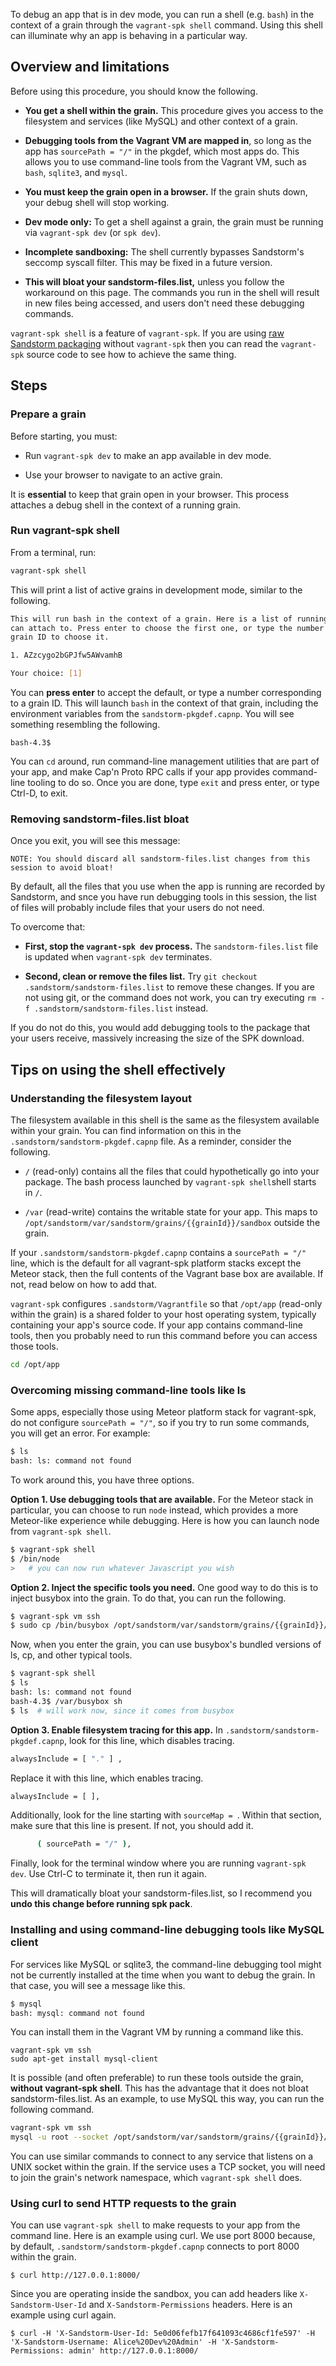 To debug an app that is in dev mode, you can run a shell (e.g. `bash`) in the context of a grain
through the `vagrant-spk shell` command. Using this shell can illuminate why an app is behaving in a
particular way.

## Overview and limitations

Before using this procedure, you should know the following.

- **You get a shell within the grain.** This procedure gives you access to the filesystem and
  services (like MySQL) and other context of a grain.

- **Debugging tools from the Vagrant VM are mapped in**, so long as the app has `sourcePath = "/"`
  in the pkgdef, which most apps do. This allows you to use command-line tools from the Vagrant VM,
  such as `bash`, `sqlite3`, and `mysql`.

- **You must keep the grain open in a browser.** If the grain shuts down, your debug shell will stop
  working.

- **Dev mode only:** To get a shell against a grain, the grain must be running via `vagrant-spk dev`
  (or `spk dev`).

- **Incomplete sandboxing:** The shell currently bypasses Sandstorm's seccomp syscall filter. This
  may be fixed in a future version.

- **This will bloat your sandstorm-files.list,** unless you follow the workaround on this page. The
  commands you run in the shell will result in new files being accessed, and users don't need these
  debugging commands.

`vagrant-spk shell` is a feature of `vagrant-spk`. If you are using [raw Sandstorm
packaging](../developing/raw-packaging-guide.md) without `vagrant-spk` then you can read the
`vagrant-spk` source code to see how to achieve the same thing.

## Steps

### Prepare a grain

Before starting, you must:

- Run `vagrant-spk dev` to make an app available in dev mode.

- Use your browser to navigate to an active grain.

It is **essential** to keep that grain open in your browser. This process attaches a debug shell in
the context of a running grain.

### Run vagrant-spk shell

From a terminal, run:

```bash
vagrant-spk shell
```

This will print a list of active grains in development mode, similar to the following.

```bash
This will run bash in the context of a grain. Here is a list of running grains you
can attach to. Press enter to choose the first one, or type the number next to the
grain ID to choose it.

1. AZzcygo2bGPJfw5AWvamhB

Your choice: [1]
```


You can **press enter** to accept the default, or type a number corresponding to a grain ID. This
will launch `bash` in the context of that grain, including the environment variables from the
`sandstorm-pkgdef.capnp`. You will see something resembling the following.

```
bash-4.3$
```

You can `cd` around, run command-line management utilities that are part of your app, and make Cap'n
Proto RPC calls if your app provides command-line tooling to do so. Once you are done, type `exit`
and press enter, or type Ctrl-D, to exit.

### Removing sandstorm-files.list bloat

Once you exit, you will see this message:

```
NOTE: You should discard all sandstorm-files.list changes from this session to avoid bloat!
```

By default, all the files that you use when the app is running are recorded by Sandstorm, and snce
you have run debugging tools in this session, the list of files will probably include files that
your users do not need.

To overcome that:

- **First, stop the `vagrant-spk dev` process.** The `sandstorm-files.list` file is updated when
  `vagrant-spk dev` terminates.

- **Second, clean or remove the files list.** Try `git checkout .sandstorm/sandstorm-files.list` to
  remove these changes. If you are not using git, or the command does not work, you can try
  executing `rm -f .sandstorm/sandstorm-files.list` instead.

If you do not do this, you would add debugging tools to the package that your users receive,
massively increasing the size of the SPK download.

## Tips on using the shell effectively

### Understanding the filesystem layout

The filesystem available in this shell is the same as the filesystem available within your grain.
You can find information on this in the `.sandstorm/sandstorm-pkgdef.capnp` file. As a reminder,
consider the following.

- `/` (read-only) contains all the files that could hypothetically go into your package. The bash process
  launched by `vagrant-spk shell`shell starts in `/`.

- `/var` (read-write) contains the writable state for your app. This maps to
  `/opt/sandstorm/var/sandstorm/grains/{{grainId}}/sandbox` outside the grain.

If your `.sandstorm/sandstorm-pkgdef.capnp` contains a `sourcePath = "/"` line, which is the default
for all vagrant-spk platform stacks except the Meteor stack, then the full contents of the Vagrant
base box are available. If not, read below on how to add that.

`vagrant-spk` configures `.sandstorm/Vagrantfile` so that `/opt/app` (read-only within the grain) is
a shared folder to your host operating system, typically containing your app's source code. If your
app contains command-line tools, then you probably need to run this command before you can access
those tools.

```bash
cd /opt/app
```

### Overcoming missing command-line tools like ls

Some apps, especially those using Meteor platform stack for vagrant-spk, do not configure `sourcePath = "/"`,
so if you try to run some commands, you will get an error. For example:

```bash
$ ls
bash: ls: command not found
```

To work around this, you have three options.

**Option 1. Use debugging tools that are available.** For the Meteor stack in particular, you can
choose to run `node` instead, which provides a more Meteor-like experience while debugging. Here is
how you can launch node from `vagrant-spk shell`.

```bash
$ vagrant-spk shell
$ /bin/node
>   # you can now run whatever Javascript you wish
```

**Option 2. Inject the specific tools you need.** One good way to do this is to inject busybox into
the grain. To do that, you can run the following.

```bash
$ vagrant-spk vm ssh
$ sudo cp /bin/busybox /opt/sandstorm/var/sandstorm/grains/{{grainId}}/sandbox
```

Now, when you enter the grain, you can use busybox's bundled versions of ls, cp, and other typical
tools.

```bash
$ vagrant-spk shell
$ ls
bash: ls: command not found
bash-4.3$ /var/busybox sh
$ ls  # will work now, since it comes from busybox
```

**Option 3. Enable filesystem tracing for this app.** In `.sandstorm/sandstorm-pkgdef.capnp`, look for this
line, which disables tracing.

```bash
alwaysInclude = [ "." ] ,
```

Replace it with this line, which enables tracing.

```bash
alwaysInclude = [ ],
```

Additionally, look for the line starting with `sourceMap = `. Within that section, make sure that this
line is present. If not, you should add it.

```bash
      ( sourcePath = "/" ),
```

Finally, look for the terminal window where you are running `vagrant-spk dev`. Use Ctrl-C to terminate
it, then run it again.

This will dramatically bloat your sandstorm-files.list, so I recommend you **undo this change before
running spk pack**.

### Installing and using command-line debugging tools like MySQL client

For services like MySQL or sqlite3, the command-line debugging tool might not be currently installed
at the time when you want to debug the grain. In that case, you will see a message like this.

```bash
$ mysql
bash: mysql: command not found
```

You can install them in the Vagrant VM by running a command like this.

```
vagrant-spk vm ssh
sudo apt-get install mysql-client
```

It is possible (and often preferable) to run these tools outside the grain, **without vagrant-spk
shell**.  This has the advantage that it does not bloat sandstorm-files.list. As an example, to use
MySQL this way, you can run the following command.

```bash
vagrant-spk vm ssh
mysql -u root --socket /opt/sandstorm/var/sandstorm/grains/{{grainId}}/sandbox/run/mysqld/mysqld.sock
```

You can use similar commands to connect to any service that listens on a UNIX socket within the
grain. If the service uses a TCP socket, you will need to join the grain's network namespace,
which `vagrant-spk shell` does.

### Using curl to send HTTP requests to the grain

You can use `vagrant-spk shell` to make requests to your app from the command line. Here is an
example using curl. We use port 8000 because, by default, `.sandstorm/sandstorm-pkgdef.capnp`
connects to port 8000 within the grain.

```
$ curl http://127.0.0.1:8000/
```

Since you are operating inside the sandbox, you can add headers like `X-Sandstorm-User-Id` and
`X-Sandstorm-Permissions` headers. Here is an example using curl again.

```
$ curl -H 'X-Sandstorm-User-Id: 5e0d06fefb17f641093c4686cf1fe597' -H 'X-Sandstorm-Username: Alice%20Dev%20Admin' -H 'X-Sandstorm-Permissions: admin' http://127.0.0.1:8000/
```
